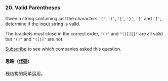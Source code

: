 ### 20. Valid Parentheses

Given a string containing just the characters `'('`, `')'`, `'{'`, `'}'`, `'['` and `']'`, determine if the input string is valid.

The brackets must close in the correct order, `"()"` and `"()[]{}"` are all valid but `"(]"` and `"([)]"` are not.

[Subscribe](https://leetcode.com/subscribe/) to see which companies asked this question.

#### 思路（[代码](https://github.com/sherlockyb/LeetCode/blob/master/src/main/java/org/sherlockyb/leetcode/stack/validParentheses/Solution.java)）

栈结构的简单运用。